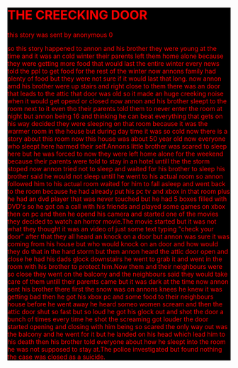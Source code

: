 
<html lang="en">
<head>
				<meta charset="UTF-8">
				
</head>
<body>
				<div style="background-color:black;color:red;"><p> <strong><h1>THE CREECKING DOOR</h1></strong></p>
</body>
<p>this story was sent by anonymous 0</p>
<p>so this story happened to annon and his brother they were young at the time and it was an cold winter their parents left them home alone because they were getting more food that would last the entire winter every news told the ppl to get food for the rest of the winter now annons family had plenty of food but they were not sure if it would last that long.
now annon amd his brother were up stairs and right close to them there was an door that leads to the attic that door was old so it made an huge creeking noise when it would get opend or closed now annon and his brother sleept to the room next to it even tho their parents told them to never enter the room at night  but annon being 16 and thinking he can beat everything that gets on his way decided they were sleeping on that room because it was the warmer room in the house but during day time it was so cold
now there is a story about this room now this house was about 50 year old now everyone who sleept here harmed their self.Annons little brother was scared to sleep here but he was forced to now they were left home alone for the weekend because their parents were told to stay in an hotel untill the the storm stoped now annon tried not to sleep and waited for his brother to sleep his brother said he would not sleep untill he went to his actual room so annon followed him to his actual room waited for him to fall asleep and went back to the room because he had already put his pc tv and xbox in that room plus he had an dvd player that was never touched but he had 5 boxes filled with DVD's so he got on a call with his friends and played some games on xbox then on pc and then he opend his camera and started one of the movies they decided to watch an horror movie.The movie started but it was not what they thought it was an video of just some text typing "check your door" after that they all heard an knock on a door but annon was sure it was coming from his house but who would knock on an door and how would they do that in the hard storm but then annon heard the attic door open and close he had his dads glock downstairs he went to grab it and went in the room with his brother to protect him.Now them and their neighbours were so close they went on the balcony and the neighbours said they would take care of them untill their parents came but it was dark at the time now annon sent his brother there first the snow was on annons knees he knew it was getting bad then he got his xbox pc and some food to their neighbours house before he went away he heard someo women scream and then the attic door shut so fast but so loud he got his glock out and shot the door a bunch of times every time he shot the screaming got louder the door started opening and closing with him being so scared the only way out was the balcony and he went for it but he landed on his head which lead him to his death then his brother told everyone about how he sleept into the room he was not supposed to stay at.The police investigated but found nothing the case was closed as a suicide.
</html>
